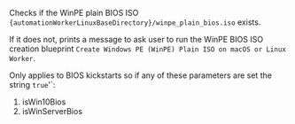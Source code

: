 Checks if the WinPE plain BIOS ISO `{automationWorkerLinuxBaseDirectory}/winpe_plain_bios.iso` exists.

If it does not, prints a message to ask user to run the WinPE BIOS ISO creation blueprint `Create Windows PE (WinPE) Plain ISO on macOS or Linux Worker`.

Only applies to BIOS kickstarts so if any of these parameters are set the string `true`'`:

1. isWin10Bios
2. isWinServerBios